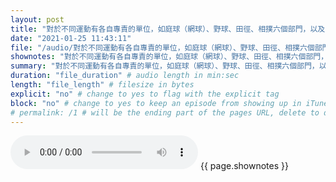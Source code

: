 ```yaml
---
layout: post
title: "對於不同運動有各自專責的單位，如庭球（網球）、野球、田徑、相撲六個部門，以及隨後又增設的球技部、游泳部等。" # quotes allow forbidden characters like the colon
date: "2021-01-25 11:43:11"
file: "/audio/對於不同運動有各自專責的單位，如庭球（網球）、野球、田徑、相撲六個部門，以及隨後又增設的球技部、游泳部等。.mp3"
shownotes: "對於不同運動有各自專責的單位，如庭球（網球）、野球、田徑、相撲六個部門，以及隨後又增設的球技部、游泳部等。"
summary: "對於不同運動有各自專責的單位，如庭球（網球）、野球、田徑、相撲六個部門，以及隨後又增設的球技部、游泳部等。"
duration: "file_duration" # audio length in min:sec
length: "file_length" # filesize in bytes
explicit: "no" # change to yes to flag with the explicit tag
block: "no" # change to yes to keep an episode from showing up in iTunes
# permalink: /1 # will be the ending part of the pages URL, delete to default to the title
---
```


<audio controls>
<source src="{{site.url}}{{site.baseurl}}{{ page.file }}" type="audio/x-mp3">
Your browser does not support the audio element.
</audio>
{{ page.shownotes }}
